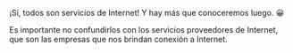¡Sí, todos son servicios de Internet! Y hay más que conoceremos luego. :grinning:

Es importante no confundirlos con los servicios proveedores de Internet, que son las empresas que nos brindan conexión a Internet. 

